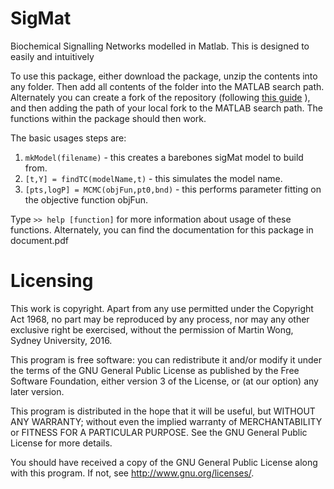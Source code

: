 SigMat
=========

Biochemical Signalling Networks modelled in Matlab. This is designed to 
easily and intuitively 

To use this package, either download the package, unzip the contents into
any folder. Then add all contents of the folder into the MATLAB search
path. Alternately you can create a fork of the repository (following [this
guide](https://help.github.com/articles/fork-a-repo/) ), and then adding the
path of your local fork to the MATLAB search path. The functions within the
package should then work.

The basic usages steps are:

1. `mkModel(filename)` - this creates a barebones sigMat model to build from.
2. `[t,Y] = findTC(modelName,t)` - this simulates the model name.
3. `[pts,logP] = MCMC(objFun,pt0,bnd)` - this performs parameter fitting on the objective function objFun.

Type `>> help [function]` for more information about usage of these functions.
Alternately, you can find the documentation for this package in document.pdf

Licensing
=========

This work is copyright. Apart from any use permitted under the 
Copyright Act 1968, no part may be reproduced by any process, 
nor may any other exclusive right be exercised, without the permission
of Martin Wong, Sydney University, 2016.



This program is free software: you can redistribute it and/or modify 
it under the terms of the GNU General Public License as published by 
the Free Software Foundation, either version 3 of the License, or 
(at our option) any later version.





This program is distributed in the hope that it will be useful, 
but WITHOUT ANY WARRANTY; without even the implied warranty of
MERCHANTABILITY or FITNESS FOR A PARTICULAR PURPOSE. See the
GNU General Public License for more details.



You should have received a copy of the GNU General Public License 
along with this program.  If not, see <http://www.gnu.org/licenses/>.
